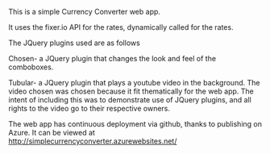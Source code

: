 This is a simple Currency Converter web app. 

It uses the fixer.io API for the rates, dynamically called for the rates. 

The JQuery plugins used are as follows

Chosen-
	a JQuery plugin that changes the look and feel of the comboboxes.

Tubular-
	a JQuery plugin that plays a youtube video in the background. The video chosen was chosen because it fit thematically for the web app. The intent of including this was to demonstrate use of JQuery plugins, and all rights to the video go to their respective owners. 

The web app has continuous deployment via github, thanks to publishing on Azure. It can be viewed at http://simplecurrencyconverter.azurewebsites.net/
